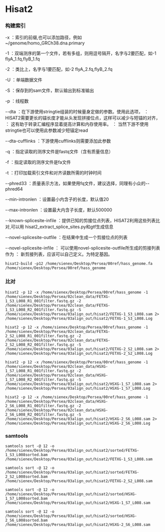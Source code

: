# Hisat2

### 构建索引
-x ：索引的前缀,也可以添加路径，例如 ~/genome/homo_GRCh38.dna.primary

-1 ：双端测序的第一个文件，若有多组，则用逗号隔开，名字与2要匹配，如-1 flyA_1.fq,flyB_1.fq

-2 ：类比上，名字与1要匹配，如-2 flyA_2.fq,flyB_2.fq

-U ：单端数据文件

-S ：保存到的sam文件，默认输出到标准输出

-p ：线程数

--dta  ：在下游使用stringtie组装的时候量身定做的参数。使用此选项，
       ：HISAT2需要更长的锚长度才能从头发现拼接位点，这样可以减少与短锚的对齐，
       ： 这有助于转录汇编程序显着提高计算和内存使用率。
       ： 当然下游不使用stringtie也可以使用此参数减少短锚定read
       
--dta-cufflinks ：下游使用cufflinks则需要添加此参数

-q ：指定读取的测序文件是fastq文件（含有质量信息）

-f ：指定读取的测序文件是fa文件

-t ：打印加载索引文件和对齐读数所需的时钟时间

--phred33 ：质量表示方法，如果使用fq文件，建议选择，同理有小众的--phred64

--min-intronlen ：设置最小内含子的长度，默认值20

--max-intronlen ：设置最大内含子长度，默认500000

--known-splicesite-infile ：提供已知的剪接位点列表，HISAT2利用这些列表比对,可以用 hisat2_extract_splice_sites.py和gtf生成信息

--novel-splicesite-outfile ：在结果中生成一个剪接位点的列表

--novel-splicesite-infile ： 可以使用novel-splicesite-outfile所生成的剪接列表作为
                          ： 新剪接列表，应该可以自己定义。为特定基因。  
                        
```
hisat2-build -p12 /home/sienex/Desktop/Persea/00ref/hass_genome.fa /home/sienex/Desktop/Persea/00ref/hass_genome
```

### 比对
```
hisat2 -p 12 -x /home/sienex/Desktop/Persea/00ref/hass_genome -1 /home/sienex/Desktop/Persea/02clean_data/FETXG-1_S3_L008_R1_001filter.fastq.gz -2 /home/sienex/Desktop/Persea/02clean_data/FETXG-1_S3_L008_R2_001filter.fastq.gz -S /home/sienex/Desktop/Persea/03align_out/hisat2/FETXG-1_S3_L008.sam 2> /home/sienex/Desktop/Persea/03align_out/hisat2/FETXG-1_S3_L008.Log
```
```
hisat2 -p 12 -x /home/sienex/Desktop/Persea/00ref/hass_genome -1 /home/sienex/Desktop/Persea/02clean_data/FETXG-2_S2_L008_R1_001filter.fastq.gz -2 /home/sienex/Desktop/Persea/02clean_data/FETXG-2_S2_L008_R2_001filter.fastq.gz -S /home/sienex/Desktop/Persea/03align_out/hisat2/FETXG-2_S2_L008.sam 2> /home/sienex/Desktop/Persea/03align_out/hisat2/FETXG-2_S2_L008.Log
```
```
hisat2 -p 12 -x /home/sienex/Desktop/Persea/00ref/hass_genome -1 /home/sienex/Desktop/Persea/02clean_data/HSXG-1_S7_L008_R1_001filter.fastq.gz -2 /home/sienex/Desktop/Persea/02clean_data/HSXG-1_S7_L008_R2_001filter.fastq.gz -S /home/sienex/Desktop/Persea/03align_out/hisat2/HSXG-1_S7_L008.sam 2> /home/sienex/Desktop/Persea/03align_out/hisat2/HSXG-1_S7_L008.Log
```
```
hisat2 -p 12 -x /home/sienex/Desktop/Persea/00ref/hass_genome -1 /home/sienex/Desktop/Persea/02clean_data/HSXG-2_S6_L008_R1_001filter.fastq.gz -2 /home/sienex/Desktop/Persea/02clean_data/HSXG-2_S6_L008_R2_001filter.fastq.gz -S /home/sienex/Desktop/Persea/03align_out/hisat2/HSXG-2_S6_L008.sam 2> /home/sienex/Desktop/Persea/03align_out/hisat2/HSXG-2_S6_L008.Log
```

### samtools
```
samtools sort -@ 12 -o /home/sienex/Desktop/Persea/03align_out/hisat2/sorted/FETXG-1_S3_L008sorted.bam /home/sienex/Desktop/Persea/03align_out/hisat2/FETXG-1_S3_L008.sam
```
```
samtools sort -@ 12 -o /home/sienex/Desktop/Persea/03align_out/hisat2/sorted/FETXG-2_S2_L008sorted.bam /home/sienex/Desktop/Persea/03align_out/hisat2/FETXG-2_S2_L008.sam
```
```
samtools sort -@ 12 -o /home/sienex/Desktop/Persea/03align_out/hisat2/sorted/HSXG-1_S7_L008sorted.bam /home/sienex/Desktop/Persea/03align_out/hisat2/HSXG-1_S7_L008.sam
```
```
samtools sort -@ 12 -o /home/sienex/Desktop/Persea/03align_out/hisat2/sorted/HSXG-2_S6_L008sorted.bam /home/sienex/Desktop/Persea/03align_out/hisat2/HSXG-2_S6_L008.sam
```
